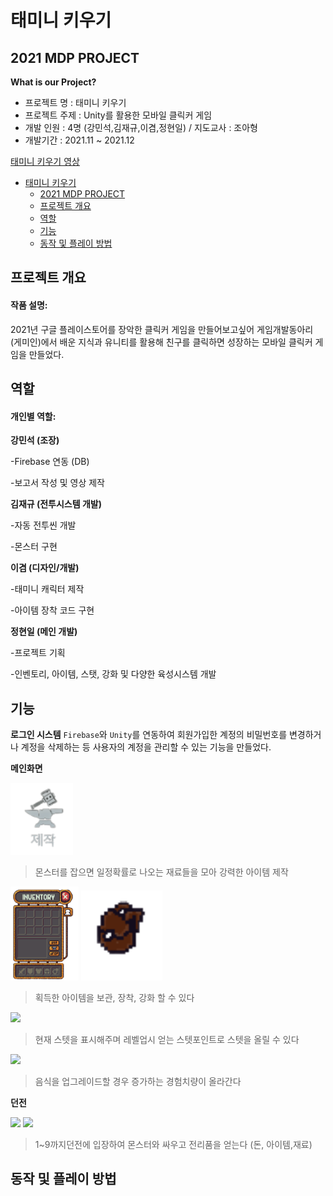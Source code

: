 # 태미니 키우기

## 2021 MDP PROJECT

**What is our Project?**
- 프로젝트 명 : 태미니 키우기
- 프로젝트 주제 : Unity를 활용한 모바일 클릭커 게임
- 개발 인원 : 4명 (강민석,김재규,이겸,정현일) / 지도교사 : 조아형
- 개발기간 : 2021.11 ~ 2021.12

[태미니 키우기 영상](https://www.youtube.com/watch?v=lzxVP8oBHOo)

- [태미니 키우기](#태미니-키우기)
  - [2021 MDP PROJECT](#2021-mdp-project)
  - [프로젝트 개요](#프로젝트-개요)
  - [역할](#역할)
  - [기능](#기능)
  - [동작 및 플레이 방법](#동작-및-플레이-방법)

## 프로젝트 개요  

#### 작품 설명:
 
2021년 구글 플레이스토어를 장악한 클릭커 게임을 만들어보고싶어 게임개발동아리 (게미인)에서 배운 지식과 유니티를 활용해 친구를 클릭하면 성장하는 모바일 클릭커 게임을 만들었다.

## 역할

#### 개인별 역할:

**강민석 (조장)**

-Firebase 연동 (DB)

-보고서 작성 및 영상 제작

**김재규 (전투시스템 개발)**

-자동 전투씬 개발

-몬스터 구현

**이겸 (디자인/개발)**

-태미니 캐릭터 제작

-아이템 장착 코드 구현

**정현일 (메인 개발)**

-프로젝트 기획

-인벤토리, 아이템, 스탯, 강화 및 다양한 육성시스템 개발

## 기능

**로그인 시스템**
    `Firebase`와 `Unity`를 연동하여 회원가입한 계정의 비밀번호를 변경하거나 계정을 삭제하는 등 사용자의 계정을 관리할 수 있는 기능을 만들었다.

**메인화면**

<div>
    <img src = https://raw.githubusercontent.com/gyeom0919/2021-MDP-PROJECT/main/Taemin/Assets/3.Sprite/20211128_210911-removebg-preview.png width = 100>
</div> 

>몬스터를 잡으면 일정확률로 나오는 재료들을 모아 강력한 아이템 제작 <bi>

<div><img src = https://raw.githubusercontent.com/gyeom0919/2021-MDP-PROJECT/main/Taemin/Assets/3.Sprite/Ui_Inventory_sp.png height = "150">

<img src = https://raw.githubusercontent.com/gyeom0919/2021-MDP-PROJECT/main/Taemin/Assets/3.Sprite/Ui_Inventory_button_sp.png width = 130>
 </div>

>획득한 아이템을 보관, 장착, 강화 할 수 있다

<div> <img src = https://user-images.githubusercontent.com/95688320/166187899-56f1ac6e-dd83-48fb-9839-748cec3d20cc.png width = 160> </div>

> 현재 스텟을 표시해주며 레벨업시 얻는 스텟포인트로 스텟을 올릴 수 있다

<div>  <img src = https://user-images.githubusercontent.com/95688320/166188373-834f2ca1-5ec5-4219-8681-56877e10609f.png width = 100> </div>

> 음식을 업그레이드할 경우 증가하는 경험치량이 올라간다

**던전**

<div> <img src =https://user-images.githubusercontent.com/95688320/166188756-3e4ebdaa-bc38-4fe3-81f1-365cdcbf9d2f.png width=140>

<img src = https://user-images.githubusercontent.com/95688320/166188843-a51d498c-e76c-4401-a266-003806af252e.png width = 210>
</div>

> 1~9까지던전에 입장하여 몬스터와 싸우고 전리품을 얻는다 (돈, 아이템,재료)

## 동작 및 플레이 방법
